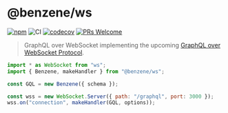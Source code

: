 # @benzene/ws

[![npm](https://badgen.net/npm/v/@benzene/ws)](https://www.npmjs.com/package/@benzene/ws)
![CI](https://github.com/hoangvvo/benzene/workflows/CI/badge.svg)
[![codecov](https://codecov.io/gh/hoangvvo/benzene/branch/main/graph/badge.svg?token=KUCEOC1JT2)](https://codecov.io/gh/hoangvvo/benzene)
[![PRs Welcome](https://badgen.net/badge/PRs/welcome/ff5252)](/CONTRIBUTING.md)

> GraphQL over WebSocket implementing the upcoming [GraphQL over WebSocket Protocol](https://github.com/enisdenjo/graphql-ws/blob/master/PROTOCOL.md).

```js
import * as WebSocket from "ws";
import { Benzene, makeHandler } from "@benzene/ws";

const GQL = new Benzene({ schema });

const wss = new WebSocket.Server({ path: "/graphql", port: 3000 });
wss.on("connection", makeHandler(GQL, options));
```